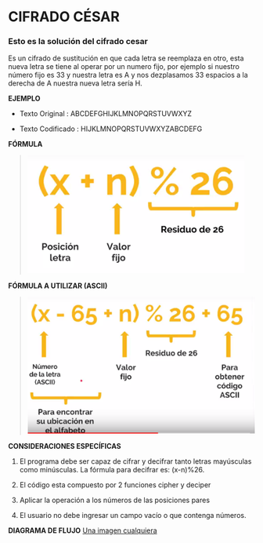 # CIFRADO CÉSAR



### Esto es la solución del cifrado cesar

Es un cifrado de sustitución en que cada letra se reemplaza en otro, esta nueva letra se tiene al operar por un numero fijo, por ejemplo si nuestro número fijo es 33 y nuestra letra es A y nos dezplasamos 33 espacios a la derecha de A nuestra nueva letra sería H.

**EJEMPLO**

* Texto Original : ABCDEFGHIJKLMNOPQRSTUVWXYZ

* Texto Codificado : HIJKLMNOPQRSTUVWXYZABCDEFG


**FÓRMULA**



> ![Una imagen cualquiera](formula.PNG)

**FÓRMULA A UTILIZAR (ASCII)**
> ![Una imagen cualquiera](formula_2.PNG)

**CONSIDERACIONES ESPECÍFICAS**


1. El programa debe ser capaz de cifrar y decifrar tanto letras mayúsculas como minúsculas. La fórmula para decifrar es: (x-n)%26.

2. El código esta compuesto por 2 funciones cipher y deciper

3. Aplicar la operación a los números de las posiciones pares

4. El usuario no debe ingresar un campo vacío o que contenga números.

**DIAGRAMA DE FLUJO**
[Una imagen cualquiera](Diagrama_de_flujo.PNG)